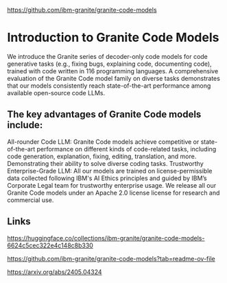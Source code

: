 https://github.com/ibm-granite/granite-code-models
# Introduction to Granite Code Models

We introduce the Granite series of decoder-only code models for code generative tasks (e.g., fixing bugs, explaining code, documenting code), trained with code written in 116 programming languages. A comprehensive evaluation of the Granite Code model family on diverse tasks demonstrates that our models consistently reach state-of-the-art performance among available open-source code LLMs. 

## The key advantages of Granite Code models include:

All-rounder Code LLM: Granite Code models achieve competitive or state-of-the-art performance on different kinds of code-related tasks, including code generation, explanation, fixing, editing, translation, and more. Demonstrating their ability to solve diverse coding tasks.
Trustworthy Enterprise-Grade LLM: All our models are trained on license-permissible data collected following IBM's AI Ethics principles and guided by IBM’s Corporate Legal team for trustworthy enterprise usage. We release all our Granite Code models under an Apache 2.0 license license for research and commercial use.

## Links

<https://huggingface.co/collections/ibm-granite/granite-code-models-6624c5cec322e4c148c8b330>

<https://github.com/ibm-granite/granite-code-models?tab=readme-ov-file>

<https://arxiv.org/abs/2405.04324>

